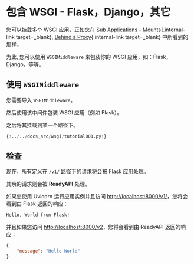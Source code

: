 # 包含 WSGI - Flask，Django，其它

您可以挂载多个 WSGI 应用，正如您在 [Sub Applications - Mounts](sub-applications.md){.internal-link target=\_blank}, [Behind a Proxy](behind-a-proxy.md){.internal-link target=\_blank} 中所看到的那样。

为此, 您可以使用 `WSGIMiddleware` 来包装你的 WSGI 应用，如：Flask，Django，等等。

## 使用 `WSGIMiddleware`

您需要导入 `WSGIMiddleware`。

然后使用该中间件包装 WSGI 应用（例如 Flask）。

之后将其挂载到某一个路径下。

```Python hl_lines="2-3  22"
{!../../docs_src/wsgi/tutorial001.py!}
```

## 检查

现在，所有定义在 `/v1/` 路径下的请求将会被 Flask 应用处理。

其余的请求则会被 **ReadyAPI** 处理。

如果您使用 Uvicorn 运行应用实例并且访问 <a href="http://localhost:8000/v1/" class="external-link" target="_blank">http://localhost:8000/v1/</a>，您将会看到由 Flask 返回的响应：

```txt
Hello, World from Flask!
```

并且如果您访问 <a href="http://localhost:8000/v2" class="external-link" target="_blank">http://localhost:8000/v2</a>，您将会看到由 ReadyAPI 返回的响应：

```JSON
{
    "message": "Hello World"
}
```
